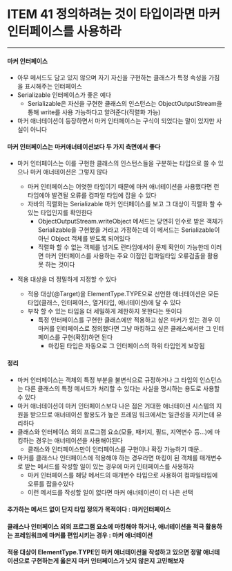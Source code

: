 # ITEM 41 정의하려는 것이 타입이라면 마커 인터페이스를 사용하라

--------------------------------------------

#### 마커 인터페이스
* 아무 메서드도 담고 있지 않으며 자기 자신을 구현하는 클래스가 특정 속성을 가짐을 표시해주는 인터페이스
* Serializable 인터페이스가 좋은 예다
  * Serializable은 자신을 구현한 클래스의 인스턴스는 ObjectOutputStream을 통해 write를 사용 가능하다고 알려준다(직렬화 가능)
* 마커 애너테이션이 등장하면서 마커 인터페이스는 구식이 되었다는 말이 있지만 사실이 아니다
  
#### 마커 인터페이스는 마커애너테이션보다 두 가지 측면에서 좋다
* 마커 인터페이스는 이를 구현한 클래스의 인스턴스들을 구분하는 타입으로 쓸 수 있으나 마커 애너테이션은 그렇지 않다
  * 마커 인터페이스는 어엿한 타입이기 때문에 마커 애너테이션을 사용했다면 런타임에야 발견될 오류를 컴파일 타임에 잡을 수 있다
  * 자바의 직렬화는 Serializable 마커 인터페이스를 보고 그 대상이 직렬화 할 수 있는 타입인지를 확인한다
    * ObjectOutputStream.writeObject 메서드는 당연히 인수로 받은 객체가 Serializable을 구현했을 거라고 가정하는데 이 메서드는 Serializable이 아닌 Object 객체를 받도록 되어있다
    * 직렬화 할 수 없는 객체를 넘겨도 런타임에서야 문제 확인이 가능한데 이러면 마커 인터페이스를 사용하는 주요 이점인 컴파일타임 오류검출을 활용 못 하는 것이다


* 적용 대상을 더 정밀하게 지정할 수 있다
  * 적용 대상(@Target)을 ElementType.TYPE으로 선언한 애너테이션은 모든 타입(클래스, 인터페이스, 열거타입, 애너테이션)에 달 수 있다
  * 부착 할 수 있는 타입을 더 세밀하게 제한하지 못한다는 뜻이다
    * 특정 인터페이스를 구현한 클래스에만 적용하고 싶은 마커가 있는 경우 이 마커를 인터페이스로 정의했다면 그냥 마킹하고 싶은 클래스에서만 그 인터페이스를 구현(확장)하면 된다
      * 마킹된 타입은 자동으로 그 인터페이스의 하위 타입인게 보장됨

#### 정리
* 마커 인터페이스는 객체의 특정 부분을 불변식으로 규정하거나 그 타입의 인스턴스는 다른 클래스의 특정 메서드가 처리할 수 있다는 사실을 명시하는 용도로 사용할 수 있다
* 마커 애너테이션이 마커 인터페이스보다 나은 점은 거대한 애너테이션 시스템의 지원을 받으므로 애너테이션 활용도가 높은 프레임 워크에서는 일관성을 지키는데 유리하다
* 클래스와 인터페이스 외의 프로그램 요소(모듈, 패키지, 필드, 지역변수 등...)에 마킹하는 경우는 애너테이션을 사용해야된다
  * 클래스와 인터페이스만이 인터페이스를 구현이나 확장 가능하기 때문..
* 마커를 클래스나 인터페이스에 적용해야 하는 경우라면 마킹이 된 객체를 매개변수로 받는 메서드를 작성할 일이 있는 경우에 마커 인터페이스를 사용하자
  * 마커 인터페이스를 해당 메서드의 매개변수 타입으로 사용하여 컴파일타임에 오류를 잡을수있다
  * 이런 메서드를 작성할 일이 없다면 마커 애너테이션이 더 나은 선택

#### 추가하는 메서드 없이 단지 타입 정의가 목적이다 : 마커인터페이스
#### 클래스나 인터페이스 외의 프로그램 요소에 마킹해야 하거나, 애너테이션을 적극 활용하는 프레임워크에 마커를 편입시키는 경우 : 마커 애너테이션
#### 적용 대상이 ElementType.TYPE인 마커 애너테이션을 작성하고 있으면 정말 애너테이션으로 구현하는게 옳은지 마커 인터페이스가 낫지 않은지 고민해보자








